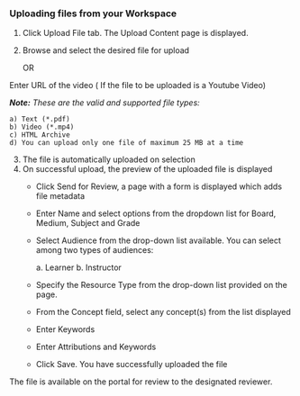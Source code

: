 ### Uploading files from your Workspace
1. Click Upload File tab. The Upload Content page is displayed.
2. Browse and select the desired file for upload 

	OR

Enter URL of the video ( If the file to be uploaded is a Youtube Video)
<Image>

***Note:***
*These are the valid and supported file types:*

	a) Text (*.pdf)
	b) Video (*.mp4)
	c) HTML Archive
	d) You can upload only one file of maximum 25 MB at a time
    
3. The file is automatically uploaded on selection
4. On successful upload, the preview of the uploaded file is displayed
	- Click Send for Review, a page with a form is displayed which adds file metadata 
	- Enter Name and select options from the dropdown list for Board, Medium, Subject and Grade
	- Select Audience from the drop-down list available. You can select among two types of audiences:
		
        a. Learner
		b. Instructor
	
    - Specify the Resource Type from the drop-down list provided on the page. 
	- From the Concept field, select any concept(s) from the list displayed
	- Enter Keywords
	- Enter Attributions and Keywords
	- Click Save. You have successfully uploaded the file

The file is available on the portal for review to the designated reviewer.


